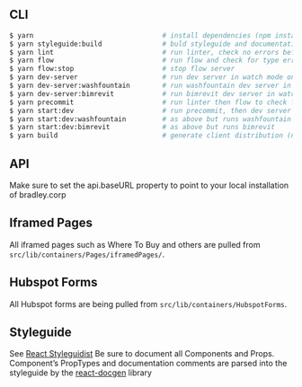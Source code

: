 ## CLI

```bash
$ yarn                                # install dependencies (npm install)
$ yarn styleguide:build               # buld styleguide and documentation for components
$ yarn lint                           # run linter, check no errors before committing (npm run lint)
$ yarn flow                           # run flow and check for type errors pre runtime
$ yarn flow:stop                      # stop flow server
$ yarn dev-server                     # run dev server in watch mode on port 8080 (npm run dev-server)
$ yarn dev-server:washfountain        # run washfountain dev server in watch mode on port 8081
$ yarn dev-server:bimrevit            # run bimrevit dev server in watch mode on port 8082
$ yarn precommit                      # run linter then flow to check for errors
$ yarn start:dev                      # run precommit, then dev server in watch mode (npm run start:dev)
$ yarn start:dev:washfountain         # as above but runs washfountain
$ yarn start:dev:bimrevit             # as above but runs bimrevit
$ yarn build                          # generate client distribution (npm run build)
```

## API

Make sure to set the api.baseURL property to point to your local installation of bradley.corp

## Iframed Pages

All iframed pages such as Where To Buy and others are pulled from `src/lib/containers/Pages/iframedPages/`.

## Hubspot Forms

All Hubspot forms are being pulled from `src/lib/containers/HubspotForms`.

## Styleguide

See [React Styleguidist](https://react-styleguidist.js.org/)
Be sure to document all Components and Props. Component’s PropTypes and documentation comments are parsed into the styleguide by the [react-docgen](https://github.com/reactjs/react-docgen) library
